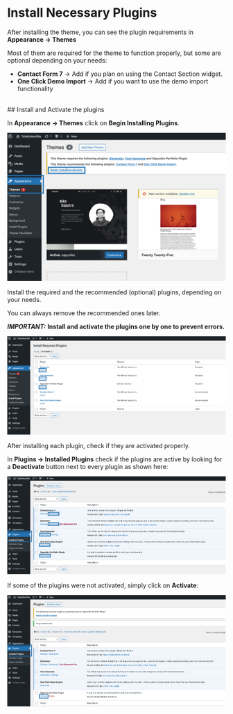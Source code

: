 # Install Necessary Plugins

After installing the theme, you can see the plugin requirements in **Appearance -> Themes**

Most of them are required for the theme to function properly, but some are optional depending on your needs:

- **Contact Form 7** -> Add if you plan on using the Contact Section widget.
- **One Click Demo Import** -> Add if you want to use the demo import functionality

<br/>
## Install and Activate the plugins

In **Appearance -> Themes** click on **Begin Installing Plugins**.
<br/>

![](../../static/img/step4.png)
<br/>

Install the required and the recommended (optional) plugins, depending on your needs.

You can always remove the recommended ones later.

**_IMPORTANT:_** **Install and activate the plugins one by one to prevent errors.**
<br/>

![](../../static/img/step5.png)
<br/>

After installing each plugin, check if they are activated properly.

In **Plugins -> Installed Plugins** check if the plugins are active by looking for a **Deactivate** button next to every plugin as shown here:

![](../../static/img/installed-plugins.png)
<br/>

If some of the plugins were not activated, simply click on **Activate**:

![](../../static/img/activate.png)
